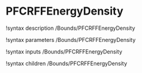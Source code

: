 <!-- MOOSE Documentation Stub: Remove this when content is added. -->

# PFCRFFEnergyDensity
!syntax description /Bounds/PFCRFFEnergyDensity

!syntax parameters /Bounds/PFCRFFEnergyDensity

!syntax inputs /Bounds/PFCRFFEnergyDensity

!syntax children /Bounds/PFCRFFEnergyDensity
